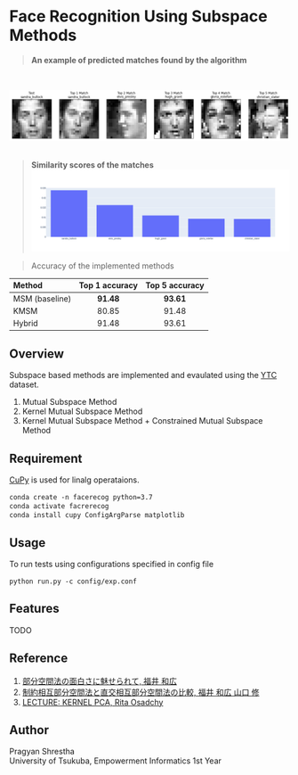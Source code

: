 # Face Recognition Using Subspace Methods

> **An example of predicted matches found by the algorithm**  
<br />  

![sample imgs](imgs/sample_imgs.png)  
<br />  

> **Similarity scores of the matches**  
![scores](imgs/sample_scores.png)  

> Accuracy of the implemented methods  

| Method | Top 1 accuracy | Top 5 accuracy |
| :--- | :---: | :---: |
| MSM (baseline) | **91.48** | **93.61** |
| KMSM | 80.85 | 91.48 |
| Hybrid | 91.48 | 93.61 |  



## Overview
Subspace based methods are implemented and evaulated using the [YTC](http://seqamlab.com/youtube-celebrities-face-tracking-and-recognition-dataset/) dataset.  
1. Mutual Subspace Method  
2. Kernel Mutual Subspace Method  
3. Kernel Mutual Subspace Method + Constrained Mutual Subspace Method  

## Requirement
[CuPy](https://github.com/cupy/cupy) is used for linalg operataions.
```
conda create -n facerecog python=3.7
conda activate facrerecog
conda install cupy ConfigArgParse matplotlib
```  
## Usage
To run tests using configurations specified in config file  
```
python run.py -c config/exp.conf
```

## Features
TODO

## Reference
1. [部分空間法の面白さに魅せられて, 福井 和広](http://www.cvlab.cs.tsukuba.ac.jp/~kfukui/papers/FellowLecture0321.pdf)  
2. [制約相互部分空間法と直交相互部分空間法の比較, 福井 和広 山口 修](http://www.cvlab.cs.tsukuba.ac.jp/~kfukui/papers/subspace2006-fukui.pdf)
3. [LECTURE: KERNEL PCA, Rita Osadchy](http://www.cs.haifa.ac.il/~rita/uml_course/lectures/KPCA.pdf)

## Author
Pragyan Shrestha  
University of Tsukuba, Empowerment Informatics 1st Year  


